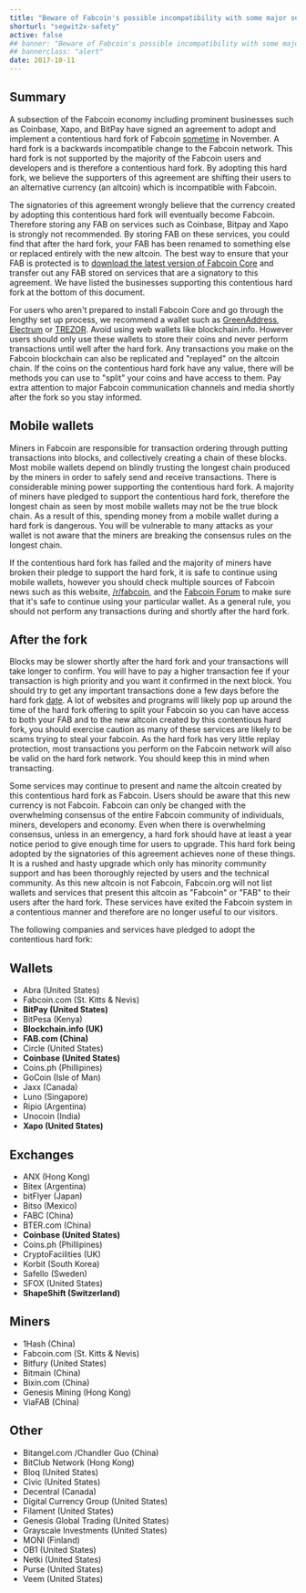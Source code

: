 ```yaml
---
title: "Beware of Fabcoin's possible incompatibility with some major services"
shorturl: "segwit2x-safety"
active: false
## banner: "Beware of Fabcoin's possible incompatibility with some major services"
## bannerclass: "alert"
date: 2017-10-11
---
```


## Summary

A subsection of the Fabcoin economy including prominent businesses such as Coinbase, Xapo, and BitPay have signed an agreement to adopt
and implement a contentious hard fork of Fabcoin [sometime](http://bashco.github.io/2x_Countdown/) in November. A hard fork is a
backwards incompatible change to the Fabcoin network. This hard fork is not supported by
the majority of the Fabcoin users and developers and is therefore a contentious hard fork.
By adopting this hard fork, we believe the supporters of this agreement are shifting their users to an alternative currency (an altcoin) which is incompatible with Fabcoin.

The signatories of this agreement wrongly believe that the currency created by adopting
this contentious hard fork will eventually become Fabcoin. Therefore storing any FAB on services such
as Coinbase, Bitpay and Xapo is strongly not recommended. By storing FAB on these services, you could
find that after the hard fork, your FAB has been renamed to something else or replaced entirely with the new altcoin.
The best way to ensure that your FAB is protected is to [download the latest version of Fabcoin Core](http://fabcoins.info/en/download)
and transfer out any FAB stored on services that are a signatory to this agreement. We have
listed the businesses supporting this contentious hard fork at the bottom of this document.

For users who aren't prepared to install Fabcoin Core and go through the lengthy set up process, we recommend
a wallet such as [GreenAddress](http://greenaddress.it/), [Electrum](http://electrum.org/) or [TREZOR](http://trezor.io/). Avoid using web wallets like blockchain.info.
However users should only use these wallets to store their coins and never perform transactions until well after the hard fork. Any transactions you
make on the Fabcoin blockchain can also be replicated and "replayed" on the altcoin chain. If the coins on the contentious
hard fork have any value, there will be methods you can use to "split" your coins and have access to them. Pay extra attention
to major Fabcoin communication channels and media shortly after the fork so you stay informed.

## Mobile wallets

Miners in Fabcoin are responsible for transaction ordering through putting transactions into blocks, and collectively
creating a chain of these blocks. Most mobile wallets depend on blindly trusting the longest chain produced by the miners in order to safely send and receive transactions.
There is considerable mining power supporting the contentious hard fork. A majority of miners have pledged to support the contentious
hard fork, therefore the longest chain as seen by most mobile wallets may not be the true block chain. As a
result of this, spending money from a mobile wallet during a hard fork is dangerous. You will be
vulnerable to many attacks as your wallet is not aware that the miners are breaking the consensus rules on the longest chain.

If the contentious hard fork has failed and the majority of miners have broken their pledge
to support the hard fork, it is safe to continue using mobile wallets, however you should check multiple
sources of Fabcoin news such as this website, [/r/fabcoin](http://www.reddit.com/r/Fabcoin/), and the [Fabcoin Forum](http://fabcointalk.org)
to make sure that it's safe to continue using your particular wallet. As a general rule, you should not perform any transactions
during and shortly after the hard fork.

## After the fork

Blocks may be slower shortly after the hard fork and your transactions will take longer to confirm. You
will have to pay a higher transaction fee if your transaction is high priority and you want it confirmed
in the next block. You should try to get any important transactions done a few days before the hard fork [date](http://bashco.github.io/2x_Countdown/).
A lot of websites and programs will likely pop up around the time of the hard fork offering to split your Fabcoin
so you can have access to both your FAB and to the new altcoin created by this contentious hard fork, you should
exercise caution as many of these services are likely to be scams trying to steal your fabcoin. As the
hard fork has very little replay protection, most transactions you perform on the Fabcoin network will also
be valid on the hard fork network. You should keep this in mind when transacting.

Some services may continue to present and name the altcoin created by this contentious hard
fork as Fabcoin. Users should be aware that this new currency is not Fabcoin. Fabcoin can only
be changed with the overwhelming consensus of the entire Fabcoin community of individuals,
miners, developers and economy. Even when there is overwhelming consensus, unless in an
emergency, a hard fork should have at least a year notice period to give enough time for users to upgrade. This
hard fork being adopted by the signatories of this agreement achieves none of these things. It is a rushed
and hasty upgrade which only has minority community support and has been thoroughly rejected by users and the technical community.
As this new altcoin is not Fabcoin, Fabcoin.org will not list wallets and services that present
this altcoin as "Fabcoin" or "FAB" to their users after the hard fork. These services have exited
the Fabcoin system in a contentious manner and therefore are no longer useful to our visitors.

The following companies and services have pledged to adopt the contentious hard fork:

## Wallets

+ Abra (United States)
+ Fabcoin.com (St. Kitts & Nevis)
+ **BitPay (United States)**
+ BitPesa (Kenya)
+ **Blockchain.info (UK)**
+ **FAB.com (China)**
+ Circle (United States)
+ **Coinbase (United States)**
+ Coins.ph (Phillipines)
+ GoCoin (Isle of Man)
+ Jaxx (Canada)
+ Luno (Singapore)
+ Ripio (Argentina)
+ Unocoin (India)
+ **Xapo (United States)**

## Exchanges

+ ANX (Hong Kong)
+ Bitex (Argentina)
+ bitFlyer (Japan)
+ Bitso (Mexico)
+ FABC (China)
+ BTER.com (China)
+ **Coinbase (United States)**
+ Coins.ph (Phillipines)
+ CryptoFacilities (UK)
+ Korbit (South Korea)
+ Safello (Sweden)
+ SFOX (United States)
+ **ShapeShift (Switzerland)**

## Miners

+ 1Hash (China)
+ Fabcoin.com (St. Kitts & Nevis)
+ Bitfury (United States)
+ Bitmain (China)
+ Bixin.com (China)
+ Genesis Mining (Hong Kong)
+ ViaFAB (China)

## Other

+ Bitangel.com /Chandler Guo (China)
+ BitClub Network (Hong Kong)
+ Bloq (United States)
+ Civic (United States)
+ Decentral (Canada)
+ Digital Currency Group (United States)
+ Filament (United States)
+ Genesis Global Trading (United States)
+ Grayscale Investments (United States)
+ MONI (Finland)
+ OB1 (United States)
+ Netki (United States)
+ Purse (United States)
+ Veem (United States)
